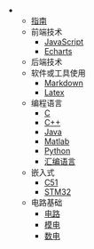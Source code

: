 * * [指南](/guide)
  * 前端技术
    * [JavaScript](/前端/JavaScript/)
    * [Echarts](/前端/Echarts/)
  * 后端技术
  * 软件或工具使用
    * [Markdown](/软件或工具使用/markdown/)
    * [Latex](/软件或工具使用/Latex)
  * 编程语言
    * [C](/编程语言/C/)
    * [C++](/编程语言/C++/)
    * [Java](/编程语言/Java/)
    * [Matlab](/编程语言/Matlab/)
    * [Python](/编程语言/Python/)
    * [汇编语言](/编程语言/汇编语言/)
  * 嵌入式
    * [C51](/嵌入式/C51/)
    * [STM32](/嵌入式/STM32/)
  * 电路基础
    * [电路](/电路基础/电路/)
    * [模电](/电路基础/模电/)
    * [数电](/电路基础/数电/)
